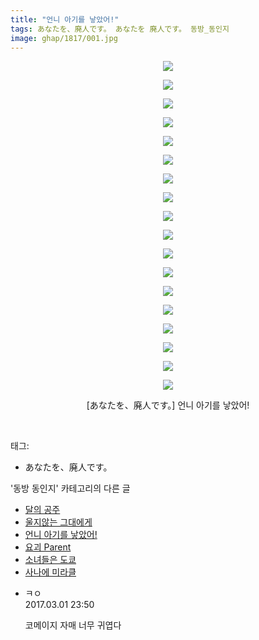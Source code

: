 ```yaml
---
title: "언니 아기를 낳았어!"
tags: あなたを、廃人です。 あなたを 廃人です。 동방_동인지
image: ghap/1817/001.jpg
---
```

<div class="article">
<p style="text-align: center; clear: none; float: none;"><img src="{{ site.nasurl }}/ghap/1817/001.jpg"/></p>
<p style="text-align: center; clear: none; float: none;"><img src="{{ site.nasurl }}/ghap/1817/002.jpg"/></p>
<p style="text-align: center; clear: none; float: none;"><img src="{{ site.nasurl }}/ghap/1817/003.jpg"/></p>
<p style="text-align: center; clear: none; float: none;"><img src="{{ site.nasurl }}/ghap/1817/004.jpg"/></p>
<p style="text-align: center; clear: none; float: none;"><img src="{{ site.nasurl }}/ghap/1817/005.jpg"/></p>
<p style="text-align: center; clear: none; float: none;"><img src="{{ site.nasurl }}/ghap/1817/006.jpg"/></p>
<p style="text-align: center; clear: none; float: none;"><img src="{{ site.nasurl }}/ghap/1817/007.jpg"/></p>
<p style="text-align: center; clear: none; float: none;"><img src="{{ site.nasurl }}/ghap/1817/008.jpg"/></p>
<p style="text-align: center; clear: none; float: none;"><img src="{{ site.nasurl }}/ghap/1817/009.jpg"/></p>
<p style="text-align: center; clear: none; float: none;"><img src="{{ site.nasurl }}/ghap/1817/010.jpg"/></p>
<p style="text-align: center; clear: none; float: none;"><img src="{{ site.nasurl }}/ghap/1817/011.jpg"/></p>
<p style="text-align: center; clear: none; float: none;"><img src="{{ site.nasurl }}/ghap/1817/012.jpg"/></p>
<p style="text-align: center; clear: none; float: none;"><img src="{{ site.nasurl }}/ghap/1817/013.jpg"/></p>
<p style="text-align: center; clear: none; float: none;"><img src="{{ site.nasurl }}/ghap/1817/014.jpg"/></p>
<p style="text-align: center; clear: none; float: none;"><img src="{{ site.nasurl }}/ghap/1817/015.jpg"/></p>
<p style="text-align: center; clear: none; float: none;"><img src="{{ site.nasurl }}/ghap/1817/016.jpg"/></p>
<p style="text-align: center; clear: none; float: none;"><img src="{{ site.nasurl }}/ghap/1817/017.jpg"/></p>
<p style="text-align: center; clear: none; float: none;"><img src="{{ site.nasurl }}/ghap/1817/018.jpg"/></p>
<p style="text-align: center; clear: none; float: none;">[あなたを、廃人です。] 언니 아기를 낳았어!</p>
<p><br/></p>
</div><div class="tagTrail">
<p>태그: </p>
<ul>
<li>あなたを、廃人です。</li>
</ul>
</div><div class="another">
<p>'동방 동인지' 카테고리의 다른 글</p>
<ul>
<li><a href="/2016-08-25-ghap_1819">달의 공주</a></li>
<li><a href="/2016-08-25-ghap_1818">울지않는 그대에게</a></li>
<li><a href="/2016-08-25-ghap_1817">언니 아기를 낳았어!</a></li>
<li><a href="/2016-08-25-ghap_1816">요괴 Parent</a></li>
<li><a href="/2016-08-25-ghap_1815">소녀들은 도쿄</a></li>
<li><a href="/2016-08-25-ghap_1814">사나에 미라클</a></li>
</ul>
</div><div class="cb_module cb_fluid">
<div class="cb_wrt cb_profile">
<div class="comment">
<ul>
<li class="cb_thumb_off" id="comment14928784">
<div class="cb_comment_area">
<div class="cb_info_area">
<div class="cb_section">
<span class="cb_nick_name">ㅋㅇ</span>
</div>
<div class="cb_section">
<span class="cb_date">2017.03.01 23:50 </span>
</div>
</div>
<div class="cb_dsc_comment">
<p class="cb_dsc">
											코메이지 자매 너무 귀엽다
										</p>
</div>
</div></li>
</ul>
</div>
</div><!-- commentList close -->
</div>